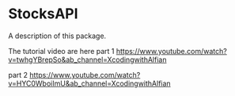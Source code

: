 # StocksAPI

A description of this package.

The tutorial video are here
part 1
https://www.youtube.com/watch?v=twhgYBrepSo&ab_channel=XcodingwithAlfian

part 2
https://www.youtube.com/watch?v=HYC0WboiImU&ab_channel=XcodingwithAlfian
